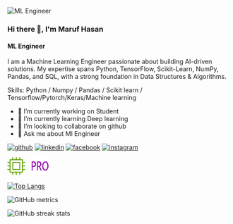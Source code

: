 ![ML Engineer](https://media.licdn.com/dms/image/v2/D4E03AQEOX55bYMim2w/profile-displayphoto-shrink_400_400/B4EZVsZtTHGwAg-/0/1741280434090?e=1746662400&v=beta&t=9_O2HznhVP02zSqMhicE3IdnZuNN0_47HrSGkkzvPy8)

### Hi there 👋, I'm Maruf Hasan 
#### ML Engineer


I am a Machine Learning Engineer passionate about building AI-driven solutions. My expertise spans Python, TensorFlow, Scikit-Learn, NumPy, Pandas, and SQL, with a strong foundation in Data Structures & Algorithms.

Skills: Python / Numpy / Pandas / Scikit learn / Tensorflow/Pytorch/Keras/Machine learning

- 🔭 I’m currently working on Student 
- 🌱 I’m currently learning Deep learning 
- 👯 I’m looking to collaborate on github 
- 💬 Ask me about Ml Engineer 


[<img src='https://cdn.jsdelivr.net/npm/simple-icons@3.0.1/icons/github.svg' alt='github' height='40'>](https://github.com/Maruf-MLE)  [<img src='https://cdn.jsdelivr.net/npm/simple-icons@3.0.1/icons/linkedin.svg' alt='linkedin' height='40'>](https://www.linkedin.com/in/maruf090/)  [<img src='https://cdn.jsdelivr.net/npm/simple-icons@3.0.1/icons/facebook.svg' alt='facebook' height='40'>](https://www.facebook.com/maruf818315)  [<img src='https://cdn.jsdelivr.net/npm/simple-icons@3.0.1/icons/instagram.svg' alt='instagram' height='40'>](https://www.instagram.com/hosenmaruf861/)  

<a href='https://docs.github.com/en/developers'><img src='https://raw.githubusercontent.com/acervenky/animated-github-badges/master/assets/devbadge.gif' width='40' height='40'></a> <a href='https://github.com/pricing'><img src='https://raw.githubusercontent.com/acervenky/animated-github-badges/master/assets/pro.gif' width='40' height='40'></a> 

[![Top Langs](https://github-readme-stats.vercel.app/api/top-langs/?username=Maruf-MLE)](https://github.com/anuraghazra/github-readme-stats)

![GitHub metrics](https://metrics.lecoq.io/Maruf-MLE)  

![GitHub streak stats](https://streak-stats.demolab.com/?user=Maruf-MLE)  

